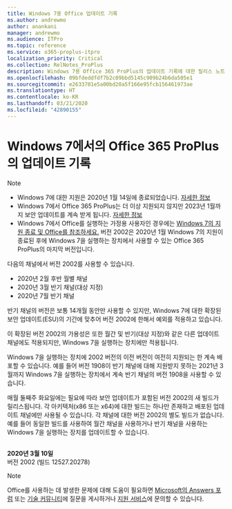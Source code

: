 ```yaml
---
title: Windows 7용 Office 업데이트 기록
ms.author: andrewmo
author: anankani
manager: andrewmo
ms.audience: ITPro
ms.topic: reference
ms.service: o365-proplus-itpro
localization_priority: Critical
ms.collection: RelNotes_ProPlus
description: Windows 7용 Office 365 ProPlus의 업데이트 기록에 대한 릴리스 노트를 고객에게 제공합니다.
ms.openlocfilehash: 09bfdeddfdf7b2c09bbd5145c909b24b6da505e1
ms.sourcegitcommit: e2633701e5a00bd20a5f166e95fcb156461973ae
ms.translationtype: HT
ms.contentlocale: ko-KR
ms.lasthandoff: 03/21/2020
ms.locfileid: "42890155"
---
```

# <a name="update-history-for-office-365-proplus-on-windows-7"></a>Windows 7에서의 Office 365 ProPlus의 업데이트 기록 

 > [!NOTE]
>
>- Windows 7에 대한 지원은 2020년 1월 14일에 종료되었습니다. [자세한 정보](https://www.microsoft.com/microsoft-365/windows/end-of-windows-7-support?rtc=1)
>- Windows 7에서 Office 365 ProPlus는 더 이상 지원되지 않지만 2023년 1월까지 보안 업데이트를 계속 받게 됩니다. [자세한 정보](https://docs.microsoft.com/DeployOffice/windows-7-support)
>- Windows 7에서 Office를 실행하는 가정용 사용자인 경우에는 [Windows 7의 지원 종료 및 Office를 참조하세요.](https://support.office.com/en-us/article/windows-7-end-of-support-and-office-78f20fab-b57b-44d7-8368-06a8493f3cb9?ui=en-US&rs=en-US&ad=US)
버전 2002은 2020년 1월 Windows 7의 지원이 종료된 후에 Windows 7을 실행하는 장치에서 사용할 수 있는 Office 365 ProPlus의 마지막 버전입니다.  

다음의 채널에서 버전 2002를 사용할 수 있습니다.
- 2020년 2월 후반 월별 채널
- 2020년 3월 반기 채널(대상 지정)
- 2020년 7월 반기 채널

반기 채널의 버전은 보통 14개월 동안만 사용할 수 있지만, Windows 7에 대한 확장된 보안 업데이트(ESU)의 기간에 맞추어 버전 2002에 한해서 예외를 적용하고 있습니다.

이 확장된 버전 2002의 가용성은 또한 월간 및 반기(대상 지정)와 같은 다른 업데이트 채널에도 적용되지만, Windows 7을 실행하는 장치에만 적용됩니다.

Windows 7을 실행하는 장치에 2002 버전의 이전 버전이 여전히 지원되는 한 계속 배포할 수 있습니다. 예를 들어 버전 1908이 반기 채널에 대해 지원받지 못하는 2021년 3월까지 Windows 7을 실행하는 장치에서 계속 반기 채널의 버전 1908을 사용할 수 있습니다.

매월 둘째주 화요일에는 필요에 따라 보안 업데이트가 포함된 버전 2002의 새 빌드가 릴리스됩니다. 각 아키텍처(x86 또는 x64)에 대한 빌드는 하나만 존재하고 배포된 업데이트 채널에만 사용될 수 있습니다. 각 채널에 대한 버전 2002의 별도 빌드가 없습니다. 예를 들어 동일한 빌드를 사용하여 월간 채널을 사용하거나 반기 채널을 사용하는 Windows 7을 실행하는 장치를 업데이트할 수 있습니다.

##

[//]: # (제거하지 마세요)

**2020년 3월 10일**<br/>
버전 2002 (빌드 12527.20278)<br/>




> [!NOTE]
> Office를 사용하는 데 발생한 문제에 대해 도움이 필요하면 [Microsoft의 Answers 포럼](https://answers.microsoft.com/) 또는 [기술 커뮤니티](https://techcommunity.microsoft.com/)에 질문을 게시하거나 [지원 서비스](https://support.microsoft.com/contactus)에 문의할 수 있습니다.
